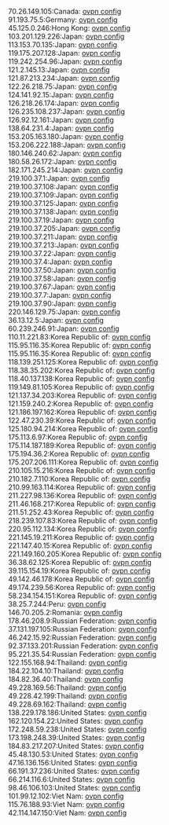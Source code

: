 70.26.149.105:Canada: [ovpn config](vpn/70_26_149_105.ovpn)  
91.193.75.5:Germany: [ovpn config](vpn/91_193_75_5.ovpn)  
45.125.0.246:Hong Kong: [ovpn config](vpn/45_125_0_246.ovpn)  
103.201.129.226:Japan: [ovpn config](vpn/103_201_129_226.ovpn)  
113.153.70.135:Japan: [ovpn config](vpn/113_153_70_135.ovpn)  
119.175.207.128:Japan: [ovpn config](vpn/119_175_207_128.ovpn)  
119.242.254.96:Japan: [ovpn config](vpn/119_242_254_96.ovpn)  
121.2.145.13:Japan: [ovpn config](vpn/121_2_145_13.ovpn)  
121.87.213.234:Japan: [ovpn config](vpn/121_87_213_234.ovpn)  
122.26.218.75:Japan: [ovpn config](vpn/122_26_218_75.ovpn)  
124.141.92.15:Japan: [ovpn config](vpn/124_141_92_15.ovpn)  
126.218.26.174:Japan: [ovpn config](vpn/126_218_26_174.ovpn)  
126.235.108.237:Japan: [ovpn config](vpn/126_235_108_237.ovpn)  
126.92.12.161:Japan: [ovpn config](vpn/126_92_12_161.ovpn)  
138.64.231.4:Japan: [ovpn config](vpn/138_64_231_4.ovpn)  
153.205.163.180:Japan: [ovpn config](vpn/153_205_163_180.ovpn)  
153.206.222.188:Japan: [ovpn config](vpn/153_206_222_188.ovpn)  
180.146.240.62:Japan: [ovpn config](vpn/180_146_240_62.ovpn)  
180.58.26.172:Japan: [ovpn config](vpn/180_58_26_172.ovpn)  
182.171.245.214:Japan: [ovpn config](vpn/182_171_245_214.ovpn)  
219.100.37.1:Japan: [ovpn config](vpn/219_100_37_1.ovpn)  
219.100.37.108:Japan: [ovpn config](vpn/219_100_37_108.ovpn)  
219.100.37.109:Japan: [ovpn config](vpn/219_100_37_109.ovpn)  
219.100.37.125:Japan: [ovpn config](vpn/219_100_37_125.ovpn)  
219.100.37.138:Japan: [ovpn config](vpn/219_100_37_138.ovpn)  
219.100.37.19:Japan: [ovpn config](vpn/219_100_37_19.ovpn)  
219.100.37.205:Japan: [ovpn config](vpn/219_100_37_205.ovpn)  
219.100.37.211:Japan: [ovpn config](vpn/219_100_37_211.ovpn)  
219.100.37.213:Japan: [ovpn config](vpn/219_100_37_213.ovpn)  
219.100.37.22:Japan: [ovpn config](vpn/219_100_37_22.ovpn)  
219.100.37.4:Japan: [ovpn config](vpn/219_100_37_4.ovpn)  
219.100.37.50:Japan: [ovpn config](vpn/219_100_37_50.ovpn)  
219.100.37.58:Japan: [ovpn config](vpn/219_100_37_58.ovpn)  
219.100.37.67:Japan: [ovpn config](vpn/219_100_37_67.ovpn)  
219.100.37.7:Japan: [ovpn config](vpn/219_100_37_7.ovpn)  
219.100.37.90:Japan: [ovpn config](vpn/219_100_37_90.ovpn)  
220.146.129.75:Japan: [ovpn config](vpn/220_146_129_75.ovpn)  
36.13.12.5:Japan: [ovpn config](vpn/36_13_12_5.ovpn)  
60.239.246.91:Japan: [ovpn config](vpn/60_239_246_91.ovpn)  
110.11.221.83:Korea Republic of: [ovpn config](vpn/110_11_221_83.ovpn)  
115.95.116.35:Korea Republic of: [ovpn config](vpn/115_95_116_35.ovpn)  
115.95.116.35:Korea Republic of: [ovpn config](vpn/115_95_116_35.ovpn)  
118.139.251.125:Korea Republic of: [ovpn config](vpn/118_139_251_125.ovpn)  
118.38.35.202:Korea Republic of: [ovpn config](vpn/118_38_35_202.ovpn)  
118.40.137.138:Korea Republic of: [ovpn config](vpn/118_40_137_138.ovpn)  
119.149.81.105:Korea Republic of: [ovpn config](vpn/119_149_81_105.ovpn)  
121.137.34.203:Korea Republic of: [ovpn config](vpn/121_137_34_203.ovpn)  
121.159.240.2:Korea Republic of: [ovpn config](vpn/121_159_240_2.ovpn)  
121.186.197.162:Korea Republic of: [ovpn config](vpn/121_186_197_162.ovpn)  
122.47.230.39:Korea Republic of: [ovpn config](vpn/122_47_230_39.ovpn)  
125.180.94.214:Korea Republic of: [ovpn config](vpn/125_180_94_214.ovpn)  
175.113.6.97:Korea Republic of: [ovpn config](vpn/175_113_6_97.ovpn)  
175.114.187.189:Korea Republic of: [ovpn config](vpn/175_114_187_189.ovpn)  
175.194.36.2:Korea Republic of: [ovpn config](vpn/175_194_36_2.ovpn)  
175.207.206.111:Korea Republic of: [ovpn config](vpn/175_207_206_111.ovpn)  
210.105.15.216:Korea Republic of: [ovpn config](vpn/210_105_15_216.ovpn)  
210.182.7.110:Korea Republic of: [ovpn config](vpn/210_182_7_110.ovpn)  
210.99.163.114:Korea Republic of: [ovpn config](vpn/210_99_163_114.ovpn)  
211.227.98.136:Korea Republic of: [ovpn config](vpn/211_227_98_136.ovpn)  
211.46.168.217:Korea Republic of: [ovpn config](vpn/211_46_168_217.ovpn)  
211.51.252.43:Korea Republic of: [ovpn config](vpn/211_51_252_43.ovpn)  
218.239.107.83:Korea Republic of: [ovpn config](vpn/218_239_107_83.ovpn)  
220.95.112.134:Korea Republic of: [ovpn config](vpn/220_95_112_134.ovpn)  
221.145.19.211:Korea Republic of: [ovpn config](vpn/221_145_19_211.ovpn)  
221.147.40.15:Korea Republic of: [ovpn config](vpn/221_147_40_15.ovpn)  
221.149.160.205:Korea Republic of: [ovpn config](vpn/221_149_160_205.ovpn)  
36.38.62.125:Korea Republic of: [ovpn config](vpn/36_38_62_125.ovpn)  
39.115.154.19:Korea Republic of: [ovpn config](vpn/39_115_154_19.ovpn)  
49.142.46.178:Korea Republic of: [ovpn config](vpn/49_142_46_178.ovpn)  
49.174.239.56:Korea Republic of: [ovpn config](vpn/49_174_239_56.ovpn)  
58.234.154.151:Korea Republic of: [ovpn config](vpn/58_234_154_151.ovpn)  
38.25.7.244:Peru: [ovpn config](vpn/38_25_7_244.ovpn)  
146.70.205.2:Romania: [ovpn config](vpn/146_70_205_2.ovpn)  
178.46.208.9:Russian Federation: [ovpn config](vpn/178_46_208_9.ovpn)  
37.131.197.105:Russian Federation: [ovpn config](vpn/37_131_197_105.ovpn)  
46.242.15.92:Russian Federation: [ovpn config](vpn/46_242_15_92.ovpn)  
92.37.133.201:Russian Federation: [ovpn config](vpn/92_37_133_201.ovpn)  
95.221.35.54:Russian Federation: [ovpn config](vpn/95_221_35_54.ovpn)  
122.155.168.94:Thailand: [ovpn config](vpn/122_155_168_94.ovpn)  
184.22.104.10:Thailand: [ovpn config](vpn/184_22_104_10.ovpn)  
184.82.36.40:Thailand: [ovpn config](vpn/184_82_36_40.ovpn)  
49.228.169.56:Thailand: [ovpn config](vpn/49_228_169_56.ovpn)  
49.228.42.199:Thailand: [ovpn config](vpn/49_228_42_199.ovpn)  
49.228.69.162:Thailand: [ovpn config](vpn/49_228_69_162.ovpn)  
138.229.178.186:United States: [ovpn config](vpn/138_229_178_186.ovpn)  
162.120.154.22:United States: [ovpn config](vpn/162_120_154_22.ovpn)  
172.248.59.238:United States: [ovpn config](vpn/172_248_59_238.ovpn)  
173.198.248.39:United States: [ovpn config](vpn/173_198_248_39.ovpn)  
184.83.217.207:United States: [ovpn config](vpn/184_83_217_207.ovpn)  
45.48.130.53:United States: [ovpn config](vpn/45_48_130_53.ovpn)  
47.16.136.156:United States: [ovpn config](vpn/47_16_136_156.ovpn)  
66.191.37.236:United States: [ovpn config](vpn/66_191_37_236.ovpn)  
66.214.116.6:United States: [ovpn config](vpn/66_214_116_6.ovpn)  
98.46.106.103:United States: [ovpn config](vpn/98_46_106_103.ovpn)  
101.99.12.102:Viet Nam: [ovpn config](vpn/101_99_12_102.ovpn)  
115.76.188.93:Viet Nam: [ovpn config](vpn/115_76_188_93.ovpn)  
42.114.147.150:Viet Nam: [ovpn config](vpn/42_114_147_150.ovpn)  
